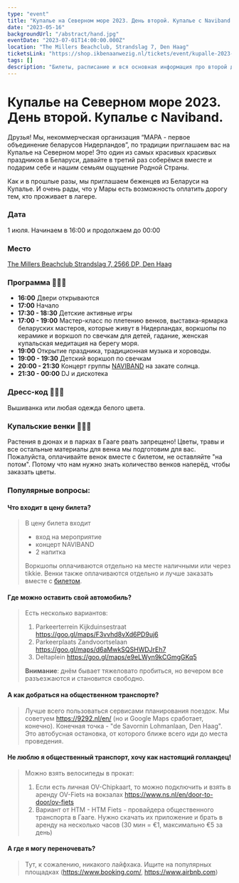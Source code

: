 ```yaml
---
type: "event"
title: "Купалье на Северном море 2023. День второй. Купалье с Naviband."
date: "2023-05-16"
backgroundUrl: "/abstract/hand.jpg"
eventDate: "2023-07-01T14:00:00.000Z"
location: "The Millers Beachclub, Strandslag 7, Den Haag"
ticketsLink: "https://shop.ikbenaanwezig.nl/tickets/event/kupalle-2023-early-birds"
tags: []
description: "Билеты, расписание и вся основная информация про второй день фестиваля беларуской культуры «Купалье на Северном море 2023» с Naviband"
---
```


# Купалье на Северном море 2023. День второй. Купалье с Naviband.

Друзья! Мы, некоммерческая организация “МАРА - первое объединение беларусов Нидерландов”, по традиции приглашаем вас на Купалье на Северном море!
Это один из самых красивых красивых праздников в Беларуси, давайте в третий раз соберёмся вместе и подарим себе и нашим семьям ощущение Родной Страны.

Как и в прошлые разы, мы приглашаем беженцев из Беларуси на Купалье. И очень рады, что у Мары есть возможность оплатить дорогу тем, кто проживает в лагере.

### Дата
1 июля. Начинаем в 16:00 и продолжаем до 00:00

### Место
[The Millers Beachclub
Strandslag 7, 2566 DP, Den Haag](https://maps.app.goo.gl/Dach3XgMAyCrBrMRA?g_st=ic)

### Программа 🌿🌿🌿
- **16:00** Двери открываются
- **17:00** Начало
- **17:30 - 18:30** Детские активные игры
- **17:00 - 19:00** Мастер-класс по плетению венков, выставка-ярмарка беларуских мастеров, которые живут в Нидерландах, воркшопы по керамике и воркшоп по свечкам для детей, гадание, женская купальская медитация на берегу моря.
- **19:00** Открытие праздника, традиционная музыка и хороводы.
- **19:00 - 19:30** Детский воркшоп по свечкам
- **20:00 - 21:30** Концерт группы [NAVIBAND](https://www.instagram.com/naviband/) на закате солнца.
- **21:30 - 00:00** DJ и дискотека

### Дресс-код 🤍🤍🤍
Вышиванка или любая одежда белого цвета.

### Купальские венки 🌾🌾🌾
Растения в дюнах и в парках в Гааге рвать запрещено!
Цветы, травы и все остальные материалы для венка мы подготовим для вас.
Пожалуйста, оплачивайте венок вместе с билетом, не оставляйте "на потом". Потому что нам нужно знать количество венков наперёд, чтобы заказать цветы.

### Популярные вопросы:

#### Что входит в цену билета?
> В цену билета входит
> * вход на мероприятие
> * концерт NAVIBAND
> * 2 напитка
>
> Воркшопы оплачиваются отдельно на месте наличными или через tikkie. Венки также оплачиваются отдельно и лучше заказать вместе с [билетом](https://shop.ikbenaanwezig.nl/tickets/event/kupalle-2023-early-birds).

#### Где можно оставить свой автомобиль?
> Есть несколько вариантов:
> 1. Parkeerterrein Kijkduinsestraat <https://goo.gl/maps/F3vvhd8vXd6PD9uj6> 
> 1. Parkeerplaats Zandvoortselaan <https://goo.gl/maps/d6aMwkSQSHWDJrEh7> 
> 1. Deltaplein <https://goo.gl/maps/e9eLWyn9kCGmgGKq5> 
>
> **Внимание**: днём бывает тяжеловато пробиться, но вечером все разъезжаются и становится свободно.

#### А как добраться на общественном транспорте?
> Лучше всего пользоваться сервисами планирования поездок. Мы советуем <https://9292.nl/en/> (но и Google Maps сработает, конечно). Конечная точка - "de Savornin Lohmanlaan, Den Haag". Это автобусная остановка, от которого ближе всего иди до места проведения.

#### Не люблю я общественный транспорт, хочу как настоящий голландец!
> Можно взять велосипеды в прокат:
> 1. Если есть личная OV-Chipkaart, то можно подключить и взять в аренду OV-Fiets на вокзалах <https://www.ns.nl/en/door-to-door/ov-fiets> 
> 1. Вариант от HTM - HTM Fiets - провайдера общественного транспорта в Гааге. Нужно скачать их приложение и брать в аренду на несколько часов (30 мин = €1, максимально €5 за день)

#### А где я могу переночевать?
> Тут, к сожалению, никакого лайфхака. Ищите на популярных площадках (<https://www.booking.com/>, <https://www.airbnb.com>)
